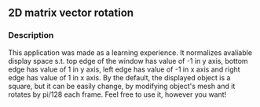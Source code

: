 ## 2D matrix vector rotation

### Description

This application was made as a learning experience.
It normalizes avaliable display space s.t. top edge of the window has value of -1 in y axis, bottom edge has value of 1 in y axis, left edge has value of -1 in x axis and right edge has value of 1 in x axis.
By the default, the displayed object is a square, but it can be easily change, by modifying object's mesh and it rotates by pi/128 each frame.
Feel free to use it, however you want!
